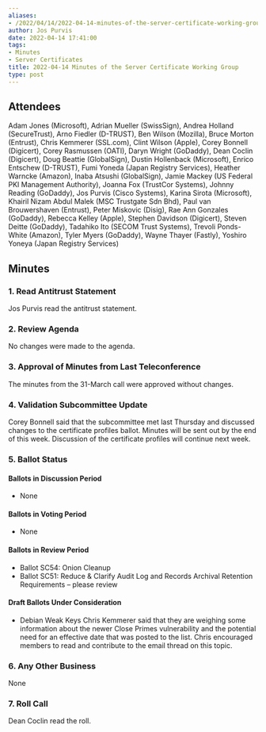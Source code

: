 ```yaml
---
aliases:
- /2022/04/14/2022-04-14-minutes-of-the-server-certificate-working-group/
author: Jos Purvis
date: 2022-04-14 17:41:00
tags:
- Minutes
- Server Certificates
title: 2022-04-14 Minutes of the Server Certificate Working Group
type: post
---
```


## Attendees

Adam Jones (Microsoft), Adrian Mueller (SwissSign), Andrea Holland (SecureTrust), Arno Fiedler (D-TRUST), Ben Wilson (Mozilla), Bruce Morton (Entrust), Chris Kemmerer (SSL.com), Clint Wilson (Apple), Corey Bonnell (Digicert), Corey Rasmussen (OATI), Daryn Wright (GoDaddy), Dean Coclin (Digicert), Doug Beattie (GlobalSign), Dustin Hollenback (Microsoft), Enrico Entschew (D-TRUST), Fumi Yoneda (Japan Registry Services), Heather Warncke (Amazon), Inaba Atsushi (GlobalSign), Jamie Mackey (US Federal PKI Management Authority), Joanna Fox (TrustCor Systems), Johnny Reading (GoDaddy), Jos Purvis (Cisco Systems), Karina Sirota (Microsoft), Khairil Nizam Abdul Malek (MSC Trustgate Sdn Bhd), Paul van Brouwershaven (Entrust), Peter Miskovic (Disig), Rae Ann Gonzales (GoDaddy), Rebecca Kelley (Apple), Stephen Davidson (Digicert), Steven Deitte (GoDaddy), Tadahiko Ito (SECOM Trust Systems), Trevoli Ponds-White (Amazon), Tyler Myers (GoDaddy), Wayne Thayer (Fastly), Yoshiro Yoneya (Japan Registry Services)

## Minutes

### 1. Read Antitrust Statement

Jos Purvis read the antitrust statement.

### 2. Review Agenda

No changes were made to the agenda.

### 3. Approval of Minutes from Last Teleconference

The minutes from the 31-March call were approved without changes.

### 4. Validation Subcommittee Update

Corey Bonnell said that the subcommittee met last Thursday and discussed changes to the certificate profiles ballot. Minutes will be sent out by the end of this week. Discussion of the certificate profiles will continue next week.

### 5. Ballot Status

#### Ballots in Discussion Period

- None

#### Ballots in Voting Period

- None

#### Ballots in Review Period

- Ballot SC54: Onion Cleanup
- Ballot SC51: Reduce & Clarify Audit Log and Records Archival Retention Requirements – please review

#### Draft Ballots Under Consideration

- Debian Weak Keys
  Chris Kemmerer said that they are weighing some information about the newer Close Primes vulnerability and the potential need for an effective date that was posted to the list. Chris encouraged members to read and contribute to the email thread on this topic.

### 6. Any Other Business

None

### 7. Roll Call

Dean Coclin read the roll.